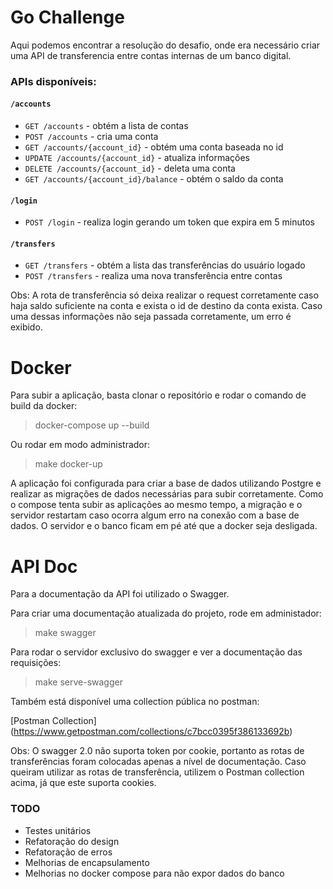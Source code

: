 # Go Challenge

Aqui podemos encontrar a resolução do desafio, onde era necessário criar uma API de transferencia entre contas internas de um banco digital.

### APIs disponíveis:

#### `/accounts`

- `GET /accounts` - obtém a lista de contas
- `POST /accounts` - cria uma conta
- `GET /accounts/{account_id}` - obtém uma conta baseada no id
- `UPDATE /accounts/{account_id}` - atualiza informações
- `DELETE /accounts/{account_id}` - deleta uma conta
- `GET /accounts/{account_id}/balance` - obtém o saldo da conta

#### `/login`

- `POST /login` - realiza login gerando um token que expira em 5 minutos

#### `/transfers`

- `GET /transfers` - obtém a lista das transferências do usuário logado
- `POST /transfers` - realiza uma nova transferência entre contas

Obs: A rota de transferência só deixa realizar o request corretamente caso haja saldo suficiente na conta e exista o id de destino da conta exista.
Caso uma dessas informações não seja passada corretamente, um erro é exibido.

# Docker
Para subir a aplicação, basta clonar o repositório e rodar o comando de build da docker:

> docker-compose up --build

Ou rodar em modo administrador:

> make docker-up

A aplicação foi configurada para criar a base de dados utilizando Postgre e realizar as migrações de dados necessárias para subir corretamente.
Como o compose tenta subir as aplicações ao mesmo tempo, a migração e o servidor restartam caso ocorra algum erro na conexão com a base de dados.
O servidor e o banco ficam em pé até que a docker seja desligada.


# API Doc
Para a documentação da API foi utilizado o Swagger.

Para criar uma documentação atualizada do projeto, rode em administador:

> make swagger

Para rodar o servidor exclusivo do swagger e ver a documentação das requisições:

> make serve-swagger


Também está disponível uma collection pública no postman:

[Postman Collection] (https://www.getpostman.com/collections/c7bcc0395f386133692b)

Obs: O swagger 2.0 não suporta token por cookie, portanto as rotas de transferências foram colocadas apenas a nível de documentação. Caso queiram utilizar as rotas de transferência, utilizem o Postman collection acima, já que este suporta cookies.

### TODO

- Testes unitários
- Refatoração do design
- Refatoração de erros
- Melhorias de encapsulamento
- Melhorias no docker compose para não expor dados do banco
